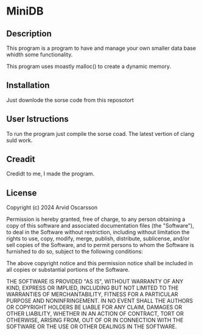 # MiniDB

## Description

This program is a program to have and manage your own smaller data base whidth some functionality.

This program uses moastly malloc() to create a dynamic memory.


## Installation

Just downlode the sorse code from this reposotort 

## User Istructions

To run the program just compile the sorse coad. The latest vertion of clang suld work.

## Creadit

Credidt to me, I made the program.

## License

Copyright (c) 2024 Arvid Oscarsson

Permission is hereby granted, free of charge, to any person obtaining a copy
of this software and associated documentation files (the "Software"), to deal
in the Software without restriction, including without limitation the rights
to use, copy, modify, merge, publish, distribute, sublicense, and/or sell
copies of the Software, and to permit persons to whom the Software is
furnished to do so, subject to the following conditions:

The above copyright notice and this permission notice shall be included in all
copies or substantial portions of the Software.

THE SOFTWARE IS PROVIDED "AS IS", WITHOUT WARRANTY OF ANY KIND, EXPRESS OR
IMPLIED, INCLUDING BUT NOT LIMITED TO THE WARRANTIES OF MERCHANTABILITY,
FITNESS FOR A PARTICULAR PURPOSE AND NONINFRINGEMENT. IN NO EVENT SHALL THE
AUTHORS OR COPYRIGHT HOLDERS BE LIABLE FOR ANY CLAIM, DAMAGES OR OTHER
LIABILITY, WHETHER IN AN ACTION OF CONTRACT, TORT OR OTHERWISE, ARISING FROM,
OUT OF OR IN CONNECTION WITH THE SOFTWARE OR THE USE OR OTHER DEALINGS IN THE
SOFTWARE.